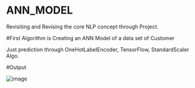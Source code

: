 # ANN_MODEL

Revisiting and Revising the core NLP concept through Project.

#First Algorithm is Creating an ANN Model of a data set of Customer

Just prediction through OneHotLabelEncoder, TensorFlow, StandardScaler Algo.

#Output

![image](https://github.com/user-attachments/assets/416175ec-5883-4fed-a1ee-65ad9488de24)
